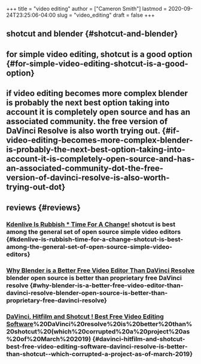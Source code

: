 +++
title = "video editing"
author = ["Cameron Smith"]
lastmod = 2020-09-24T23:25:06-04:00
slug = "video_editing"
draft = false
+++

## shotcut and blender {#shotcut-and-blender}


## for simple video editing, shotcut is a good option {#for-simple-video-editing-shotcut-is-a-good-option}


## if video editing becomes more complex blender is probably the next best option taking into account it is completely open source and has an associated community. the free version of DaVinci Resolve is also worth trying out. {#if-video-editing-becomes-more-complex-blender-is-probably-the-next-best-option-taking-into-account-it-is-completely-open-source-and-has-an-associated-community-dot-the-free-version-of-davinci-resolve-is-also-worth-trying-out-dot}


## reviews {#reviews}


### [Kdenlive Is Rubbish \* Time For A Change!](https://www.youtube.com/watch?v=amadM2oTrsM) shotcut is best among the general set of open source simple video editors {#kdenlive-is-rubbish-time-for-a-change-shotcut-is-best-among-the-general-set-of-open-source-simple-video-editors}


### [Why Blender is a Better Free Video Editor Than DaVinci Resolve](https://www.youtube.com/watch?v=REJqyCPmPdc) blender open source is better than proprietary free DaVinci resolve {#why-blender-is-a-better-free-video-editor-than-davinci-resolve-blender-open-source-is-better-than-proprietary-free-davinci-resolve}


### [DaVinci, Hitfilm and Shotcut ! Best Free Video Editing Software](https://www.youtube.com/watch?v=yTyli7KarOM)%20DaVinci%20resolve%20is%20better%20than%20shotcut%20(which%20corrupted%20a%20project%20as%20of%20March%202019) {#davinci-hitfilm-and-shotcut-best-free-video-editing-software-davinci-resolve-is-better-than-shotcut--which-corrupted-a-project-as-of-march-2019}
